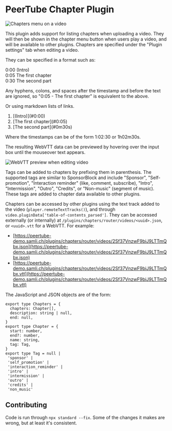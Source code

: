# PeerTube Chapter Plugin

![Chapters menu on a video](https://milesdewitt.com/peertube-chapters/chapters-menu.png)

This plugin adds support for listing chapters when uploading a video. They will then be shown in the chapter menu button when users play a video, and will be available to other plugins. Chapters are specified under the "Plugin settings" tab when editing a video.

They can be specified in a format such as:

0:00 (Intro)\
0:05 The first chapter\
0:30 The second part

Any hyphens, colons, and spaces after the timestamp and before the text are ignored, so "0:05 - The first chapter" is equivalent to the above.

Or using markdown lists of links.

1. \[(Intro)\](#0:00)
1. \[The first chapter](#0:05)
1. \[The second part\](#0m30s)

Where the timestamps can be of the form 1:02:30 or 1h02m30s.

The resulting WebVTT data can be previewed by hovering over the input box until the mouseover text appears.

![WebVTT preview when editing video](https://milesdewitt.com/peertube-chapters/video-edit-small.png)

Tags can be added to chapters by prefixing them in parenthesis. The supported tags are similar to SponsorBlock and include "Sponsor", "Self-promotion", "Interaction reminder" (like, comment, subscribe), "Intro", "Intermission", "Outro", "Credits", or "Non-music" (segment of music). These tags are added to chapter data available to other plugins.

Chapters can be accessed by other plugins using the text track added to the video (`player.remoteTextTracks()`), and through `video.pluginData['table-of-contents_parsed']`.
They can be accessed externally (or internally) at `/plugins/chapters/router/videos/<uuid>.json`, or `<uuid>.vtt` for a WebVTT.
For example:

- [https://peertube-demo.samli.ch/plugins/chapters/router/videos/2Sf37VnzwF9biJ9LTTmQbx.json](https://peertube-demo.samli.ch/plugins/chapters/router/videos/2Sf37VnzwF9biJ9LTTmQbx.json)
- [https://peertube-demo.samli.ch/plugins/chapters/router/videos/2Sf37VnzwF9biJ9LTTmQbx.vtt](https://peertube-demo.samli.ch/plugins/chapters/router/videos/2Sf37VnzwF9biJ9LTTmQbx.vtt)

The JavaScript and JSON objects are of the form:

    export type Chapters = {
      chapters: Chapter[],
      description: string | null,
      end: null,
    }
    export type Chapter = {
      start: number,
      end?: number,
      name: string,
      tag: Tag,
    }
    export type Tag = null |
     'sponsor' |
     'self_promotion' |
     'interaction_reminder' |
     'intro' |
     'intermission' |
     'outro' |
     'credits' |
     'non_music'

## Contributing

Code is run through `npx standard --fix`. Some of the changes it makes are wrong, but at least it's consistent.
